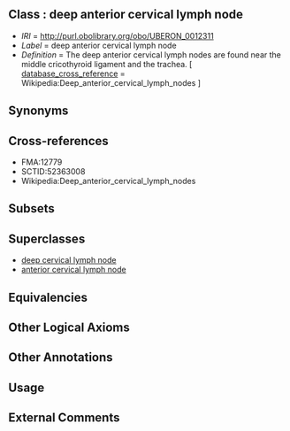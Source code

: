 
## Class : deep anterior cervical lymph node

 * *IRI* = http://purl.obolibrary.org/obo/UBERON_0012311
 * *Label* = deep anterior cervical lymph node
 * *Definition* = The deep anterior cervical lymph nodes are found near the middle cricothyroid ligament and the trachea. [ [database_cross_reference](../../ef/oboInOwl#hasDbXref.md) = Wikipedia:Deep_anterior_cervical_lymph_nodes ]

## Synonyms


## Cross-references

 * FMA:12779
 * SCTID:52363008
 * Wikipedia:Deep_anterior_cervical_lymph_nodes

## Subsets


## Superclasses

 * [deep cervical lymph node](../../UBERON/22/UBERON_0004722.md)
 * [anterior cervical lymph node](../../UBERON/07/UBERON_0012307.md)

## Equivalencies


## Other Logical Axioms


## Other Annotations


## Usage


## External Comments

